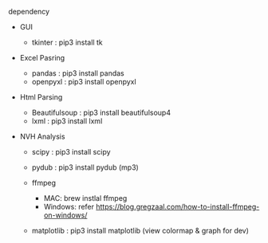 

dependency
  - GUI
    - tkinter : pip3 install tk

  - Excel Pasring
    - pandas : pip3 install pandas 
    - openpyxl : pip3 install openpyxl
  
  - Html Parsing
    - Beautifulsoup : pip3 install beautifulsoup4
    - lxml : pip3 install lxml
  
  - NVH Analysis
    - scipy : pip3 install scipy
    - pydub : pip3 install pydub (mp3)
    - ffmpeg 
       - MAC: brew instlal ffmpeg 
       - Windows: refer https://blog.gregzaal.com/how-to-install-ffmpeg-on-windows/

    - matplotlib : pip3 install matplotlib (view colormap & graph for dev)